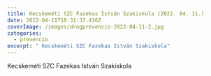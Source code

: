 ```yaml
---
title: Kecskeméti SZC Fazekas István Szakiskola (2022. 04. 11.)
date: 2022-04-11T18:31:37.416Z
coverImage: /images/drogprevencio-2022-04-11-2.jpg
categories:
  - prevencio
excerpt: " Kecskeméti SZC Fazekas István Szakiskola"
---
```

 Kecskeméti SZC Fazekas István Szakiskola